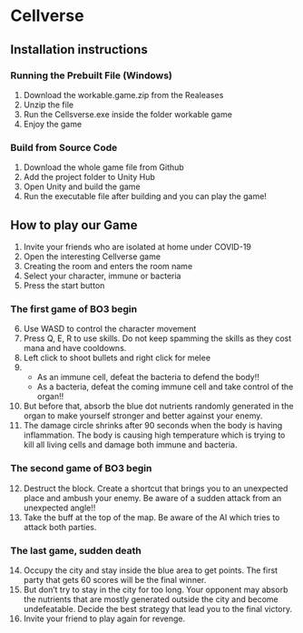 # Cellverse
## Installation instructions
### Running the Prebuilt File (Windows)
1. Download the workable.game.zip from the Realeases
2. Unzip the file
3. Run the Cellsverse.exe inside the folder workable game
4. Enjoy the game
### Build from Source Code
1. Download the whole game file from Github
2. Add the project folder to Unity Hub
3. Open Unity and build the game
4. Run the executable file after building and you can play the game!

## How to play our Game
1. Invite your friends who are isolated at home under COVID-19
2. Open the interesting Cellverse game
3. Creating the room and enters the room name
4. Select your character, immune or bacteria
5. Press the start button
### The first game of BO3 begin
6. Use WASD to control the character movement
7. Press Q, E, R to use skills. Do not keep spamming the skills as they cost mana and have cooldowns.
8. Left click to shoot bullets and right click for melee
9.   - As an immune cell, defeat the bacteria to defend the body!!
     - As a bacteria, defeat the coming immune cell and take control of the organ!!
10. But before that, absorb the blue dot nutrients randomly generated in the organ to make yourself stronger and better against your enemy.
11. The damage circle shrinks after 90 seconds when the body is having inflammation. The body is causing high temperature which is trying to kill all living cells and damage both immune and bacteria.
### The second game of BO3 begin
12. Destruct the block. Create a shortcut that brings you to an unexpected place and ambush your enemy. Be aware of a sudden attack from an unexpected angle!!
13. Take the buff at the top of the map. Be aware of the AI which tries to attack both parties.
### The last game, sudden death
14. Occupy the city and stay inside the blue area to get points. The first party that gets 60 scores will be the final winner.
15. But don’t try to stay in the city for too long. Your opponent may absorb the nutrients that are mostly generated outside the city and become undefeatable. Decide the best strategy that lead you to the final victory.
16. Invite your friend to play again for revenge.
